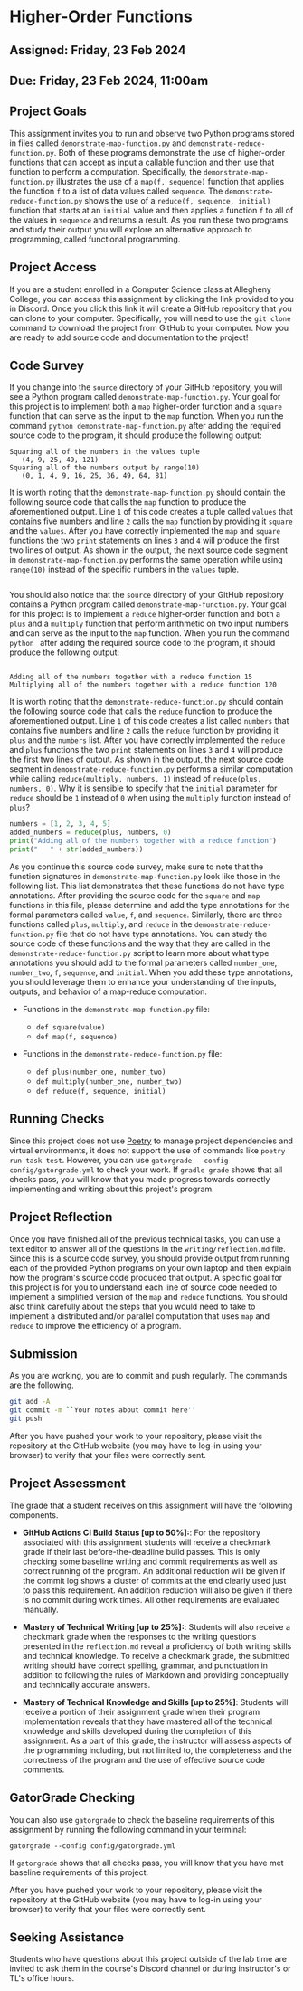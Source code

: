 # Higher-Order Functions

## Assigned: Friday, 23 Feb 2024

## Due: Friday, 23 Feb 2024, 11:00am

## Project Goals

This assignment invites you to run and observe two Python programs stored in files called `demonstrate-map-function.py` and `demonstrate-reduce-function.py`. Both of these programs demonstrate the use of higher-order functions that can accept as input a callable function and then use that function to perform a computation. Specifically, the `demonstrate-map-function.py` illustrates the use of a `map(f, sequence)` function that applies the function `f` to a list of data values called `sequence`. The `demonstrate-reduce-function.py` shows the use of a `reduce(f, sequence, initial)` function that starts at an `initial` value and then applies a function `f` to all of the values in `sequence` and returns a result. As you run these two programs and study their output you will explore an alternative approach to programming, called functional programming.

## Project Access

If you are a student enrolled in a Computer Science class at Allegheny College,
you can access this assignment by clicking the link provided to you in Discord.
Once you click this link it will create a GitHub repository that you can clone
to your computer. Specifically, you
will need to use the `git clone` command to download the project from GitHub to
your computer. Now you are ready to add source code and documentation to the
project!

## Code Survey

If you change into the `source` directory of your GitHub repository, you will see a Python program called `demonstrate-map-function.py`. Your goal for this project is to implement both a `map` higher-order function and a `square` function that can serve as the input to the `map` function. When you run the command `python demonstrate-map-function.py` after adding the required source code to the program, it should produce the following output:

```
Squaring all of the numbers in the values tuple
   (4, 9, 25, 49, 121)
Squaring all of the numbers output by range(10)
   (0, 1, 4, 9, 16, 25, 36, 49, 64, 81)
```

It is worth noting that the `demonstrate-map-function.py` should contain the following source code that calls the `map` function to produce the aforementioned output. Line `1` of this code creates a tuple called `values` that contains five numbers and line `2` calls the `map` function by providing it `square` and the `values`. After you have correctly implemented the `map` and `square` functions the two `print` statements on lines `3` and `4` will produce the first two lines of output. As shown in the output, the next source code segment in `demonstrate-map-function.py` performs the same operation while using `range(10)` instead of the specific numbers in the `values` tuple.

```python linenums="1" values = (2, 3, 5, 7, 11) squared = map(square, values) print("Squaring all of the numbers in the values tuple") print(" " + str(squared))

```

You should also notice that the `source` directory of your GitHub repository
contains a Python program called `demonstrate-map-function.py`. Your goal for
this project is to implement a `reduce` higher-order function and both a `plus`
and a `multiply` function that perform arithmetic on two input numbers and can
serve as the input to the `map` function. When you run the command `python
` after adding the required source code to the
program, it should produce the following output:
```

Adding all of the numbers together with a reduce function 15 Multiplying all of the numbers together with a reduce function 120

````

It is worth noting that the `demonstrate-reduce-function.py` should contain the
following source code that calls the `reduce` function to produce the
aforementioned output. Line `1` of this code creates a list called `numbers`
that contains five numbers and line `2` calls the `reduce` function by providing
it `plus` and the `numbers` list. After you have correctly implemented the
`reduce` and `plus` functions the two `print` statements on lines `3` and `4`
will produce the first two lines of output. As shown in the output, the next
source code segment in `demonstrate-reduce-function.py` performs a similar
computation while calling `reduce(multiply, numbers, 1)` instead of
`reduce(plus, numbers, 0)`. Why it is sensible to specify that the
`initial` parameter for `reduce` should be `1` instead of `0` when using the
`multiply` function instead of `plus`?

```python linenums="1"
numbers = [1, 2, 3, 4, 5]
added_numbers = reduce(plus, numbers, 0)
print("Adding all of the numbers together with a reduce function")
print("   " + str(added_numbers))
````

As you continue this source code survey, make sure to note that the function signatures in `demonstrate-map-function.py` look like those in the following list. This list demonstrates that these functions do not have type annotations. After providing the source code for the `square` and `map` functions in this file, please determine and add the type annotations for the formal parameters called `value`, `f`, and `sequence`. Similarly, there are three functions called `plus`, `multiply`, and `reduce` in the `demonstrate-reduce-function.py` file that do not have type annotations. You can study the source code of these functions and the way that they are called in the `demonstrate-reduce-function.py` script to learn more about what type annotations you should add to the formal parameters called `number_one`, `number_two`, `f`, `sequence`, and `initial`. When you add these type annotations, you should leverage them to enhance your understanding of the inputs, outputs, and behavior of a map-reduce computation.

- Functions in the `demonstrate-map-function.py` file:

  - `def square(value)`
  - `def map(f, sequence)`

- Functions in the `demonstrate-reduce-function.py` file:

  - `def plus(number_one, number_two)`
  - `def multiply(number_one, number_two)`
  - `def reduce(f, sequence, initial)`

## Running Checks

Since this project does not use [Poetry](https://python-poetry.org/) to manage
project dependencies and virtual environments, it does not support the use of
commands like `poetry run task test`. However, you can use `gatorgrade --config config/gatorgrade.yml` to check your work. If `gradle grade` shows that all checks pass, you will know that you made progress towards correctly implementing and writing about this project's program.

## Project Reflection

Once you have finished all of the previous technical tasks, you can use a text editor to answer all of the questions in the `writing/reflection.md` file. Since this is a source code survey, you should provide output from running each of the provided Python programs on your own laptop and then explain how the program's source code produced that output. A specific goal for this project is for you to understand each line of source code needed to implement a simplified version of the `map` and `reduce` functions. You should also think carefully about the steps that you would need to take to implement a distributed and/or parallel computation that uses `map` and `reduce` to improve the efficiency of a program.

## Submission

As you are working, you are to commit and push regularly. The commands are the following.

```bash
git add -A
git commit -m ``Your notes about commit here''
git push
```

After you have pushed your work to your repository, please visit the repository at the GitHub website (you may have to log-in using your browser) to verify that your files were correctly sent.

## Project Assessment

The grade that a student receives on this assignment will have the following components.

- **GitHub Actions CI Build Status [up to 50%]:**: For the repository associated
with this assignment students will receive a checkmark grade if their last before-the-deadline
build passes. This is only checking some baseline writing and commit requirements as well as correct
running of the program. An additional reduction will be given if the commit log shows a cluster
of commits at the end clearly used just to pass this requirement. An addition reduction
will also be given if there is no commit during work times. All other requirements are evaluated manually.

- **Mastery of Technical Writing [up to 25%]:**: Students will also receive a checkmark
grade when the responses to the writing questions presented in the `reflection.md` reveal
a proficiency of both writing skills and technical knowledge. To receive a checkmark grade,
the submitted writing should have correct spelling, grammar, and punctuation in addition
to following the rules of Markdown and providing conceptually and technically accurate answers.

- **Mastery of Technical Knowledge and Skills [up to 25%]**: Students will receive a portion
of their assignment grade when their program implementation reveals that they have mastered
all of the technical knowledge and skills developed during the completion of this assignment.
As a part of this grade, the instructor will assess aspects of the programming including,
but not limited to, the completeness and the correctness of the program and the use of
effective source code comments.

## GatorGrade Checking

You can also use `gatorgrade` to check the baseline requirements of this assignment by running the following command in your terminal:

`gatorgrade --config config/gatorgrade.yml`

If `gatorgrade` shows that all checks pass, you will know that you have met baseline requirements of this project.

After you have pushed your work to your repository, please visit the repository at the GitHub website (you may have to log-in using your browser) to verify that your files were correctly sent.

## Seeking Assistance

Students who have questions about this project outside of the lab time are invited to ask them in the course's Discord channel or during instructor's or TL's office hours.
